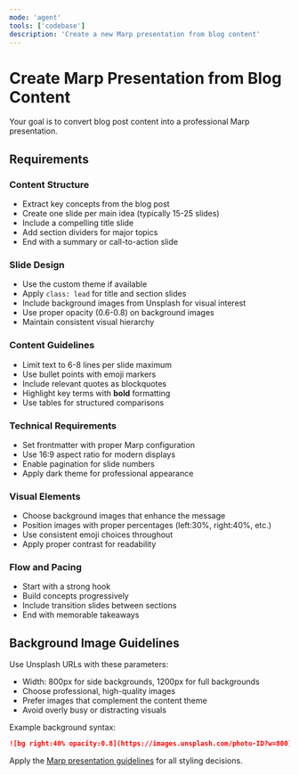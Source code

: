 ```yaml
---
mode: 'agent'
tools: ['codebase']
description: 'Create a new Marp presentation from blog content'
---
```


# Create Marp Presentation from Blog Content

Your goal is to convert blog post content into a professional Marp presentation.

## Requirements

### Content Structure
- Extract key concepts from the blog post
- Create one slide per main idea (typically 15-25 slides)
- Include a compelling title slide
- Add section dividers for major topics
- End with a summary or call-to-action slide

### Slide Design
- Use the custom theme if available
- Apply `class: lead` for title and section slides
- Include background images from Unsplash for visual interest
- Use proper opacity (0.6-0.8) on background images
- Maintain consistent visual hierarchy

### Content Guidelines
- Limit text to 6-8 lines per slide maximum
- Use bullet points with emoji markers
- Include relevant quotes as blockquotes
- Highlight key terms with **bold** formatting
- Use tables for structured comparisons

### Technical Requirements
- Set frontmatter with proper Marp configuration
- Use 16:9 aspect ratio for modern displays
- Enable pagination for slide numbers
- Apply dark theme for professional appearance

### Visual Elements
- Choose background images that enhance the message
- Position images with proper percentages (left:30%, right:40%, etc.)
- Use consistent emoji choices throughout
- Apply proper contrast for readability

### Flow and Pacing
- Start with a strong hook
- Build concepts progressively
- Include transition slides between sections
- End with memorable takeaways

## Background Image Guidelines

Use Unsplash URLs with these parameters:
- Width: 800px for side backgrounds, 1200px for full backgrounds
- Choose professional, high-quality images
- Prefer images that complement the content theme
- Avoid overly busy or distracting visuals

Example background syntax:
```markdown
![bg right:40% opacity:0.8](https://images.unsplash.com/photo-ID?w=800)
```

Apply the [Marp presentation guidelines](../instructions/marp-presentations.instructions.md) for all styling decisions.
